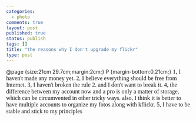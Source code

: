 ```yaml
--- 
categories: 
  - photo
comments: true
layout: post
published: true
status: publish
tags: []
title: "the reasons why I don't upgrade my flickr"
type: post
---
```

<div id="msgcns!3725CC0EE38B1F6!972" class="bvMsg">@page
{size:21cm 29.7cm;margin:2cm;}
P
{margin-bottom:0.21cm;}
<font face="Times New Roman, serif"><font size="3">1,
I haven't made any money yet.</font></font>
<font face="Times New Roman, serif"><font size="3">2,
I believe everything should be free from Internet.</font></font>
<font face="Times New Roman, serif"><font size="3">3,
I haven't broken the rule 2. and I don't want to break it.</font></font>
<font face="Times New Roman, serif"><font size="3">4,
the difference between my account now and a pro is only a matter of
storage, which can be circumvented in other tricky ways. also, I
think it is better to have multiple accounts to organize my fotos
along with kflickr.</font></font>
<font face="Times New Roman, serif"><font size="3">5,
I have to be stable and stick to my principles</font></font>
</div>
